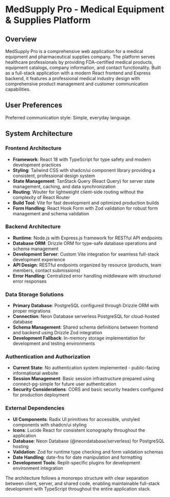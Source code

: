 # MedSupply Pro - Medical Equipment & Supplies Platform

## Overview

MedSupply Pro is a comprehensive web application for a medical equipment and pharmaceutical supplies company. The platform serves healthcare professionals by providing FDA-certified medical products, equipment catalogs, company information, and contact functionality. Built as a full-stack application with a modern React frontend and Express backend, it features a professional medical industry design with comprehensive product management and customer communication capabilities.

## User Preferences

Preferred communication style: Simple, everyday language.

## System Architecture

### Frontend Architecture
- **Framework**: React 18 with TypeScript for type safety and modern development practices
- **Styling**: Tailwind CSS with shadcn/ui component library providing a consistent, professional design system
- **State Management**: TanStack Query (React Query) for server state management, caching, and data synchronization
- **Routing**: Wouter for lightweight client-side routing without the complexity of React Router
- **Build Tool**: Vite for fast development and optimized production builds
- **Form Handling**: React Hook Form with Zod validation for robust form management and schema validation

### Backend Architecture
- **Runtime**: Node.js with Express.js framework for RESTful API endpoints
- **Database ORM**: Drizzle ORM for type-safe database operations and schema management
- **Development Server**: Custom Vite integration for seamless full-stack development experience
- **API Design**: RESTful endpoints organized by resource (products, team members, contact submissions)
- **Error Handling**: Centralized error handling middleware with structured error responses

### Data Storage Solutions
- **Primary Database**: PostgreSQL configured through Drizzle ORM with proper migrations
- **Connection**: Neon Database serverless PostgreSQL for cloud-hosted database
- **Schema Management**: Shared schema definitions between frontend and backend using Drizzle Zod integration
- **Development Fallback**: In-memory storage implementation for development and testing environments

### Authentication and Authorization
- **Current State**: No authentication system implemented - public-facing informational website
- **Session Management**: Basic session infrastructure prepared using connect-pg-simple for future user authentication
- **Security Considerations**: CORS and basic security headers configured for production deployment

### External Dependencies
- **UI Components**: Radix UI primitives for accessible, unstyled components with shadcn/ui styling
- **Icons**: Lucide React for consistent iconography throughout the application
- **Database**: Neon Database (@neondatabase/serverless) for PostgreSQL hosting
- **Validation**: Zod for runtime type checking and form validation schemas
- **Date Handling**: date-fns for date manipulation and formatting
- **Development Tools**: Replit-specific plugins for development environment integration

The architecture follows a monorepo structure with clear separation between client, server, and shared code, enabling maintainable full-stack development with TypeScript throughout the entire application stack.